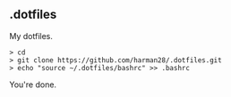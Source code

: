 ## .dotfiles

My dotfiles.

```
> cd
> git clone https://github.com/harman28/.dotfiles.git
> echo "source ~/.dotfiles/bashrc" >> .bashrc
```

You're done.